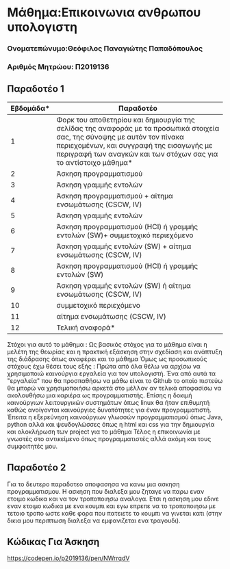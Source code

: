 # Μάθημα:Επικοινωνια ανθρωπου υπολογιστη


### Ονοματεπώνυμο:Θεόφιλος Παναγιώτης Παπαδόπουλος
### Αριθμός Μητρώου: Π2019136

## Παραδοτέο 1

| Εβδομάδα* | Παραδοτέο |
| --- | --- |
| 1 | Φορκ του αποθετηρίου και δημιουργία της σελίδας της αναφοράς με τα προσωπικά στοιχεία σας, της σύνοψης με αυτόν τον πίνακα περιεχομένων, και συγγραφή της εισαγωγής με περιγραφή των αναγκών και των στόχων σας για το αντίστοιχο μάθημα* |
| 2 | Άσκηση προγραμματισμού |
| 3 | Άσκηση γραμμής εντολών |
| 4 | Άσκηση προγραμματισμού + αίτημα ενσωμάτωσης (CSCW, IV) |
| 5 | Άσκηση γραμμής εντολών |
| 6 | Άσκηση προγραμματισμού (HCI) ή γραμμής εντολών (SW)+ συμμετοχικό περιεχόμενο |
| 7 | Άσκηση γραμμής εντολών (SW) + αίτημα ενσωμάτωσης (CSCW, IV) |
| 8 | Άσκηση προγραμματισμού (HCI) ή γραμμής εντολών (SW) |
| 9 | Άσκηση γραμμής εντολών (SW) ή αίτημα ενσωμάτωσης (CSCW, IV) |
| 10 | συμμετοχικό περιεχόμενο |
| 11 | αίτημα ενσωμάτωσης (CSCW, IV) |
| 12 | Τελική αναφορά* |

Στόχοι για αυτό το μάθημα : Ως βασικός στόχος για το μάθημα είναι η μελέτη της θεωρίας και η πρακτική εξάσκηση στην σχεδίαση και ανάπτυξη της διάδρασης όπως αναφέρει και το μάθημα Όμως ως προσωπικούς στόχους έχω θέσει τους εξής : Πρώτα από όλα θέλω να αρχίσω να χρησιμοποιώ καινούργια εργαλεία για τον υπολογιστή. Ένα από αυτά τα "εργαλεία" που θα προσπαθήσω να μάθω είναι το Github το οποίο πιστεύω θα μπορώ να χρησιμοποιήσω αρκετά στο μέλλον αν τελικά αποφασίσω να ακολουθήσω μια καριέρα ως προγραμματιστής. Επίσης η δοκιμή καινούργιων λειτουργικών συστημάτων όπως linux θα ήταν επιθυμητή καθώς ανοίγονται καινούργιες δυνατότητες για έναν προγραμματιστή. Έπειτα η εξερεύνηση καινούργιων γλωσσών προγραμματισμού όπως Java, python αλλά και ψευδογλώσσες όπως η html και css για την δημιουργία και ολοκλήρωση των project για το μάθημα Τέλος η επικοινωνία με γνωστές στο αντικείμενο όπως προγραμματιστές αλλά ακόμη και τους συμφοιτητές μου.

## Παραδοτέο 2
Για το δευτερο παραδοτεο αποφασησα να κανω μια ασκηση προγραμματισμου. Η ασκηση που διαλεξα μου ζηταγε να παρω εναν ετοιμο κωδικα και να τον τροποποιησω αναλογα. Ετσι η ασκηση μου εδινε εναν ετοιμο κωδικα με ενα κουμπι και εγω επρεπε να το τροποποιησω με τετοιο τροπο ωστε καθε φορα που πατειετε το κουμπι να γινεται κατι (στην δικια μου περιπτωση διαλεξα να εμφανιζεται ενα τραγουδι).

## Κώδικας Για Άσκηση
https://codepen.io/p2019136/pen/NWrrqdV
